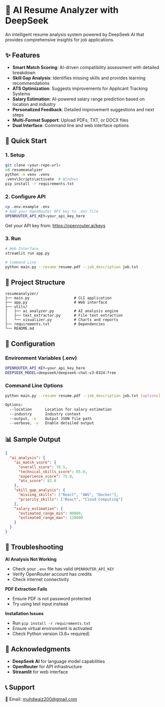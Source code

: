 # 🤖 AI Resume Analyzer with DeepSeek

An intelligent resume analysis system powered by DeepSeek AI that provides comprehensive insights for job applications.

## ✨ Features

- **Smart Match Scoring**: AI-driven compatibility assessment with detailed breakdown
- **Skill Gap Analysis**: Identifies missing skills and provides learning recommendations
- **ATS Optimization**: Suggests improvements for Applicant Tracking Systems
- **Salary Estimation**: AI-powered salary range prediction based on location and industry
- **Personalized Feedback**: Detailed improvement suggestions and next steps
- **Multi-Format Support**: Upload PDFs, TXT, or DOCX files
- **Dual Interface**: Command line and web interface options

## 🚀 Quick Start

### 1. Setup
```bash
git clone <your-repo-url>
cd resumeanalyzer
python -m venv .venv
.venv\Scripts\activate  # Windows
pip install -r requirements.txt
```

### 2. Configure API
```bash
cp .env.example .env
# Add your OpenRouter API key to .env file
OPENROUTER_API_KEY=your_api_key_here
```
Get your API key from: https://openrouter.ai/keys

### 3. Run
```bash
# Web Interface
streamlit run app.py

# Command Line
python main.py --resume resume.pdf --job_description job.txt
```

## 📁 Project Structure

```
resumeanalyzer/
├── main.py                    # CLI application
├── app.py                     # Web interface  
├── utils/
│   ├── ai_analyzer.py         # AI analysis engine
│   ├── text_extractor.py      # File text extraction
│   └── visualizer.py          # Charts and reports
├── requirements.txt           # Dependencies
└── README.md
```

## 🔧 Configuration

### Environment Variables (.env)
```bash
OPENROUTER_API_KEY=your_api_key_here
DEEPSEEK_MODEL=deepseek/deepseek-chat-v3-0324:free
```

### Command Line Options
```bash
python main.py --resume resume.pdf --job_description job.txt [options]

Options:
  --location      Location for salary estimation
  --industry      Industry context
  --output, -o    Output JSON file path
  --verbose, -v   Enable detailed output
```

## 📊 Sample Output

```json
{
  "ai_analysis": {
    "ai_match_score": {
      "overall_score": 78.5,
      "technical_skills_score": 85.0,
      "experience_score": 75.0,
      "ats_score": 82.0
    },
    "skill_gap_analysis": {
      "missing_skills": ["React", "AWS", "Docker"],
      "priority_skills": ["React", "Cloud Computing"]
    },
    "salary_estimation": {
      "estimated_range_min": 90000,
      "estimated_range_max": 120000
    }
  }
}
```

## 🐛 Troubleshooting

**AI Analysis Not Working**
- Check your `.env` file has valid `OPENROUTER_API_KEY`
- Verify OpenRouter account has credits
- Check internet connectivity

**PDF Extraction Fails**
- Ensure PDF is not password protected
- Try using text input instead

**Installation Issues**
- Run `pip install -r requirements.txt`
- Ensure virtual environment is activated
- Check Python version (3.8+ required)

## 🙏 Acknowledgments

- **DeepSeek AI** for language model capabilities
- **OpenRouter** for API infrastructure
- **Streamlit** for web interface

## 📞 Support

📧 Email: muhdwaiz200@gmail.com
